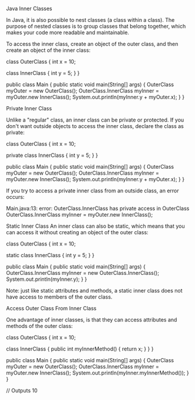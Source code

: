Java Inner Classes

In Java, it is also possible to nest classes (a class within a class). The purpose of nested classes is to group classes
that belong together, which makes your code more readable and maintainable.

To access the inner class, create an object of the outer class, and then create an object of the inner class:


class OuterClass {
int x = 10;

class InnerClass {
int y = 5;
}
}

public class Main {
public static void main(String[] args) {
OuterClass myOuter = new OuterClass();
OuterClass.InnerClass myInner = myOuter.new InnerClass();
System.out.println(myInner.y + myOuter.x);
}
}


Private Inner Class

Unlike a "regular" class, an inner class can be private or protected. If you don't want outside objects to access the 
inner class, declare the class as private:

class OuterClass {
int x = 10;

private class InnerClass {
int y = 5;
}
}

public class Main {
public static void main(String[] args) {
OuterClass myOuter = new OuterClass();
OuterClass.InnerClass myInner = myOuter.new InnerClass();
System.out.println(myInner.y + myOuter.x);
}
}

If you try to access a private inner class from an outside class, an error occurs:

Main.java:13: error: OuterClass.InnerClass has private access in OuterClass
OuterClass.InnerClass myInner = myOuter.new InnerClass();

Static Inner Class
An inner class can also be static, which means that you can access it without creating an object of the outer class:

class OuterClass {
int x = 10;

static class InnerClass {
int y = 5;
}
}

public class Main {
public static void main(String[] args) {
OuterClass.InnerClass myInner = new OuterClass.InnerClass();
System.out.println(myInner.y);
}
}


Note: just like static attributes and methods, a static inner class does not have access to members of the outer class.


Access Outer Class From Inner Class

One advantage of inner classes, is that they can access attributes and methods of the outer class:

class OuterClass {
int x = 10;

class InnerClass {
public int myInnerMethod() {
return x;
}
}
}

public class Main {
public static void main(String[] args) {
OuterClass myOuter = new OuterClass();
OuterClass.InnerClass myInner = myOuter.new InnerClass();
System.out.println(myInner.myInnerMethod());
}
}

// Outputs 10